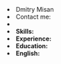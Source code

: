  <li>Dmitry Misan</li>
 <li>Contact me: </li>
 <li></li>
 <li><strong>Skills:</strong></li>
 <li><strong>Experience:</strong></li>
 <li><strong>Education:</strong></li>
 <li><strong>English:</strong></li>
